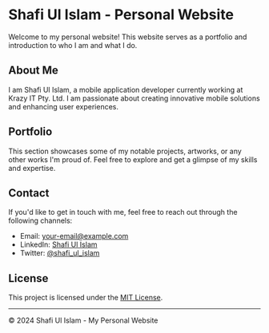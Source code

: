 # Shafi Ul Islam - Personal Website

Welcome to my personal website! This website serves as a portfolio and introduction to who I am and what I do.

## About Me

I am Shafi Ul Islam, a mobile application developer currently working at Krazy IT Pty. Ltd. I am passionate about creating innovative mobile solutions and enhancing user experiences.

## Portfolio

This section showcases some of my notable projects, artworks, or any other works I'm proud of. Feel free to explore and get a glimpse of my skills and expertise.

## Contact

If you'd like to get in touch with me, feel free to reach out through the following channels:

- Email: [your-email@example.com](mailto:your-email@example.com)
- LinkedIn: [Shafi Ul Islam](https://www.linkedin.com/in/shafi-ul-islam)
- Twitter: [@shafi_ul_islam](https://twitter.com/shafi_ul_islam)

## License

This project is licensed under the [MIT License](LICENSE).

---

&copy; 2024 Shafi Ul Islam - My Personal Website
